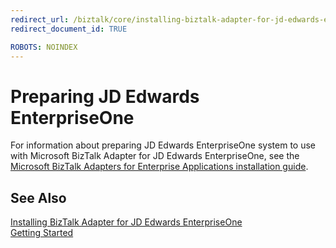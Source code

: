 ```yaml
---
redirect_url: /biztalk/core/installing-biztalk-adapter-for-jd-edwards-enterpriseone
redirect_document_id: TRUE

ROBOTS: NOINDEX
--- 
```



# Preparing JD Edwards EnterpriseOne
For information about preparing JD Edwards EnterpriseOne system to use with Microsoft BizTalk Adapter for JD Edwards EnterpriseOne, see the [Microsoft BizTalk Adapters for Enterprise Applications installation guide](../adapters-and-accelerators/install-configure-biztalk-adapters-enterprise-applications.md).

## See Also  
 [Installing BizTalk Adapter for JD Edwards EnterpriseOne](../core/installing-biztalk-adapter-for-jd-edwards-enterpriseone.md)   
 [Getting Started](../core/getting-started-with-biztalk-adapter-for-jd-edwards-enterpriseone.md)